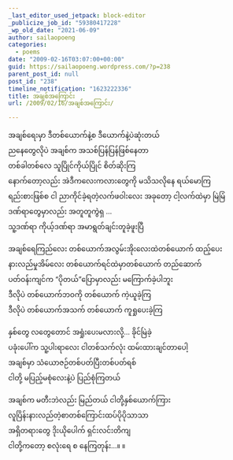 ```yaml
---
_last_editor_used_jetpack: block-editor
_publicize_job_id: "59380417228"
_wp_old_date: "2021-06-09"
author: sailaopoeng
categories:
  - poems
date: "2009-02-16T03:07:00+00:00"
guid: https://sailaopoeng.wordpress.com/?p=238
parent_post_id: null
post_id: "238"
timeline_notification: "1623222336"
title: အချစ်အကြောင်း
url: /2009/02/16/အချစ်အကြောင်း/

---
```

အချစ်ရေးမှာ ဒီတစ်ယောက်နဲ့စ ဒီယောက်နဲ့ပဲဆုံးတယ်  
ညနေတွေလိုပဲ အချစ်က အသစ်ပြန်ပြန်ဖြစ်နေတာ  
တစ်ခါတစ်လေ သူပြိုင်ကိုယ်ပြိုင် စိတ်ဆိုးကြ  
နောက်တော့လည်း အဲဒီကလေးကလားတွေကို မသိသလိုနေ ရယ်မောကြ  
ရည်းစားဖြစ်စ ငါ ညာကိုင်ခဲ့ရတဲ့လက်ဖဝါးလေး အခုတော့ ငါ့လက်ထဲမှာ မြဲမြံ  
ဒဏ်ရာတွေမှာလည်း အတူတူကွဲရှ …  
သူ့ဒဏ်ရာ ကိုယ့်ဒဏ်ရာ အမာရွတ်ချင်းတူခဲ့ဖူးပြီ

အချစ်ရေကြည်လေး တစ်ယောက်အလွမ်းအိုးလေးထဲတစ်ယောက် ထည့်ပေး  
နားလည်မှုအိမ်လေး တစ်ယောက်ရင်ထဲမှာတစ်ယောက် တည်ဆောက်  
ပတ်ဝန်းကျင်က “ပိုတယ်”ပြောမှာလည်း မကြောက်ခဲ့ပါဘူး  
ဒီလိုပဲ တစ်ယောက်ဘဝကို တစ်ယောက် ကဲ့ယူခဲ့ကြ  
ဒီလိုပဲ တစ်ယောက်အသက် တစ်ယောက် ကူရှုပေးခဲ့ကြ

နှစ်တွေ လတွေတောင် အရှုံးပေးမလားလို့… ခိုင်မြဲခဲ့  
ပခုံးပေါ်က သူ့ပါးရာလေး ငါတစ်သက်လုံး ထမ်းထားချင်တာပေါ့  
အချစ်မှာ သံယောဇဉ်တစ်ပတ်ပြီးတစ်ပတ်ရစ်  
ငါတို့ မပြည့်မစုံလေးနဲ့ပဲ ပြည်စုံကြတယ်

အချစ်က မတီးဘဲလည်း မြည်တယ် ငါတို့နှစ်ယောက်ကြား  
လူပြိန်းနားလည်တဲ့စာတစ်ကြောင်းထပ်ပိုပိုသာသာ  
အရှိတရားတွေ ဒိုးယိုပေါက် ရှင်းလင်းတိကျ  
ငါတို့ကတော့ စလုံးရေ စ နေကြတုန်း…။ ။

